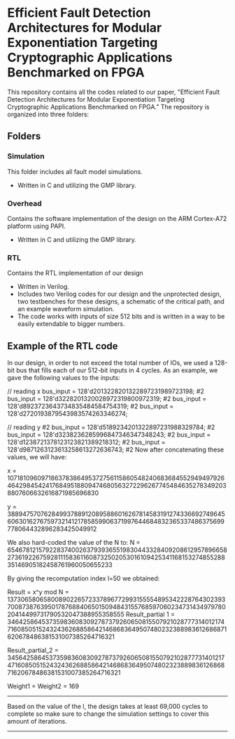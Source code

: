 # Efficient Fault Detection Architectures for Modular Exponentiation Targeting Cryptographic Applications Benchmarked on FPGA

This repository contains all the codes related to our paper, "Efficient Fault Detection Architectures for Modular Exponentiation Targeting Cryptographic Applications Benchmarked on FPGA." The repository is organized into three folders:

## Folders

### Simulation
This folder includes all fault model simulations. 
- Written in C and utilizing the GMP library.

### Overhead
Contains the software implementation of the design on the ARM Cortex-A72 platform using PAPI.
- Written in C and utilizing the GMP library.

### RTL
Contains the RTL implementation of our design
- Written in Verilog.
- Includes two Verilog codes for our design and the unprotected design, two testbenches for these designs, a schematic of the critical path, and an example waveform simulation.
- The code works with inputs of size 512 bits and is written in a way to be easily extendable to bigger numbers.

## Example of the RTL code

In our design, in order to not exceed the total number of IOs, we used a 128-bit bus that fills each of our 512-bit inputs in 4 cycles. As an example, we gave the following values to the inputs:

// reading x
bus_input = 128'd2013228201322897231989723198; 
#2 bus_input = 128'd3228201320028972319800972319; 
#2 bus_input = 128'd8923723643734835484584754319; 
#2 bus_input = 128'd2720193879543983574263346274; 

// reading y
#2 bus_input = 128'd5189234201322897231988329784; 
#2 bus_input = 128'd3238236285996847346347348243;
#2 bus_input = 128'd1238721378123123821389218312; 
#2 bus_input = 128'd9871263123613258613272636743; 
#2
Now after concatenating these values, we will have:

x = 107181096097186378386495372756115860548240683684552949497926464298454241768495188094746805632722962677454846352783492038807606632616871985696830

y = 388947570762849937889120895886016267814583191274336692749645606301627675973214121785859906371997644684832365337486375699778064432896283425049912

We also hard-coded the value of the N to:
N = 6546781215792283740026379393655198304433284092086129578966582736192267592811158361160873250205301610942534116815327485528835146905182458761960050655233

By giving the recomputation index l=50 we obtained:

Result = x^y mod N = 1373065806580089022657233789677299315555489534222876430239370087387639501787688406501509484315576859706023473143497978020414499731790532047388955358555
Result_partial 1 = 346425864537359836083092787379260650815507921028777314012174716085051524324362688586421468683649507480232388983612686871620678486381531007385264716321

Result_partial_2 = 3456425864537359836083092787379260650815507921028777314012174716085051524324362688586421468683649507480232388983612686871620678486381531007385264716321

Weight1 = Weight2 = 169

***************************************************************************************************************************************
Based on the value of the l, the design takes at least 69,000 cycles to complete so make sure to change the simulation settings to cover this amount of iterations.
***************************************************************************************************************************************
